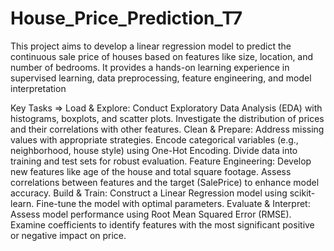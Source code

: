 # House_Price_Prediction_T7
This project aims to develop a linear regression model to predict the continuous sale price of houses based on features like size, location, and number of bedrooms. It provides a hands-on learning experience in supervised learning, data preprocessing, feature engineering, and model interpretation

Key Tasks =>
Load & Explore:
Conduct Exploratory Data Analysis (EDA) with histograms, boxplots, and scatter plots.
Investigate the distribution of prices and their correlations with other features.
Clean & Prepare:
Address missing values with appropriate strategies.
Encode categorical variables (e.g., neighborhood, house style) using One-Hot Encoding.
Divide data into training and test sets for robust evaluation.
Feature Engineering:
Develop new features like age of the house and total square footage.
Assess correlations between features and the target (SalePrice) to enhance model accuracy.
Build & Train:
Construct a Linear Regression model using scikit-learn.
Fine-tune the model with optimal parameters.
Evaluate & Interpret:
Assess model performance using Root Mean Squared Error (RMSE).
Examine coefficients to identify features with the most significant positive or negative impact on price.

